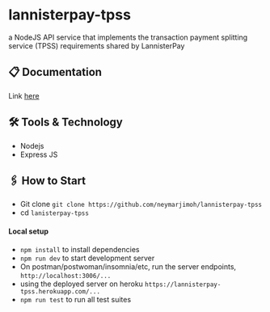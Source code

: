 # lannisterpay-tpss
a NodeJS API service that implements the transaction payment splitting service (TPSS) requirements shared by LannisterPay

## 📋 Documentation
Link [here](https://documenter.getpostman.com/view/8239792/UVkvKYV6)

## 🛠 Tools & Technology
- Nodejs
- Express JS

## 🖇 How to Start

-   Git clone `git clone https://github.com/neymarjimoh/lannisterpay-tpss`
-   cd `lanisterpay-tpss`

#### Local setup

-   `npm install` to install dependencies
-   `npm run dev` to start development server
-   On postman/postwoman/insomnia/etc, run the server endpoints, `http://localhost:3006/...`
- using the deployed server on heroku `https://lannisterpay-tpss.herokuapp.com/...`
- `npm run test` to run all test suites

